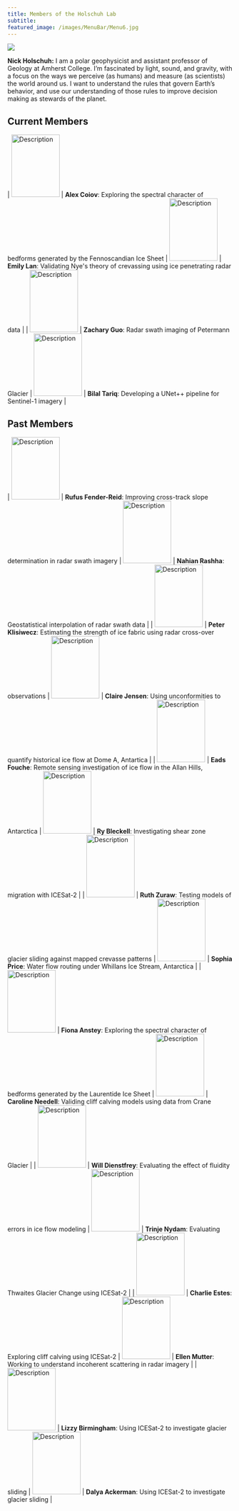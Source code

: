 ```yaml
---
title: Members of the Holschuh Lab
subtitle: 
featured_image: /images/MenuBar/Menu6.jpg
---
```


		
<img src="/images/MenuBar/CoverImage.jpg">

**Nick Holschuh:** I am a polar geophysicist and assistant professor of Geology at Amherst College. I’m fascinated by light, sound, and gravity, with a focus on the ways we perceive (as humans) and measure (as scientists) the world around us. I want to understand the rules that govern Earth’s behavior, and use our understanding of those rules to improve decision making as stewards of the planet.

## Current Members

| <img src="/images/Students/SXX.png" alt="Description" width="108px" height="140px"/> | **Alex Coiov**: Exploring the spectral character of bedforms generated by the Fennoscandian Ice Sheet | <img src="/images/Students/SXX.png" alt="Description" width="108px" height="140px"/> | **Emily Lan**: Validating Nye's theory of crevassing using ice penetrating radar data                 |
| <img src="/images/Students/SXX.png" alt="Description" width="108px" height="140px"/> | **Zachary Guo**: Radar swath imaging of Petermann Glacier                                             | <img src="/images/Students/SXX.png" alt="Description" width="108px" height="140px"/> | **Bilal Tariq**: Developing a UNet++ pipeline for Sentinel-1 imagery                                  |

## Past Members

| <img src="/images/Students/SXX.png" alt="Description" width="108px" height="140px"/> | **Rufus Fender-Reid**: Improving cross-track slope determination in radar swath imagery               | <img src="/images/Students/SXX.png" alt="Description" width="108px" height="140px"/> | **Nahian Rashha**: Geostatistical interpolation of radar swath data                                   |
| <img src="/images/Students/S14.png" alt="Description" width="108px" height="140px"/> | **Peter Klisiwecz**: Estimating the strength of ice fabric using radar cross-over observations        | <img src="/images/Students/S13.jpg" alt="Description" width="108px" height="140px"/> | **Claire Jensen**: Using unconformities to quantify historical ice flow at Dome A, Antartica          |
| <img src="/images/Students/S12.jpg" alt="Description" width="108px" height="140px"/> | **Eads Fouche**: Remote sensing investigation of ice flow in the Allan Hills, Antarctica              | <img src="/images/Students/S11.png" alt="Description" width="108px" height="140px"/> | **Ry Bleckell**: Investigating shear zone migration with ICESat-2                                     |
| <img src="/images/Students/S10.jpg" alt="Description" width="108px" height="140px"/> | **Ruth Zuraw**: Testing models of glacier sliding against mapped crevasse patterns                    | <img src="/images/Students/S09.jpg" alt="Description" width="108px" height="140px"/> | **Sophia Price**: Water flow routing under Whillans Ice Stream, Antarctica                            |
| <img src="/images/Students/S08.jpg" alt="Description" width="108px" height="140px"/> | **Fiona  Anstey**: Exploring the spectral character of bedforms generated by the Laurentide Ice Sheet | <img src="/images/Students/S07.png" alt="Description" width="108px" height="140px"/> | **Caroline Needell**: Validing cliff calving models using data from Crane Glacier                     |
| <img src="/images/Students/S06.jpg" alt="Description" width="108px" height="140px"/> | **Will Dienstfrey**: Evaluating the effect of fluidity errors in ice flow modeling                    | <img src="/images/Students/S05.jpg" alt="Description" width="108px" height="140px"/> | **Trinje Nydam**: Evaluating Thwaites Glacier Change using ICESat-2                                   |
| <img src="/images/Students/S04.jpg" alt="Description" width="108px" height="140px"/> | **Charlie Estes**: Exploring cliff calving using ICESat-2                                             | <img src="/images/Students/S03.jpg" alt="Description" width="108px" height="140px"/> | **Ellen Mutter**: Working to understand incoherent scattering in radar imagery                        |
| <img src="/images/Students/S02.png" alt="Description" width="108px" height="140px"/> | **Lizzy Birmingham**: Using ICESat-2 to investigate glacier sliding                                   | <img src="/images/Students/S01.jpg" alt="Description" width="108px" height="140px"/> | **Dalya Ackerman**: Using ICESat-2 to investigate glacier sliding                                     |



